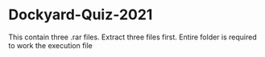 # Dockyard-Quiz-2021
This contain three .rar files. 
Extract three files first.
Entire folder is required to work the execution file
